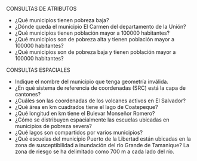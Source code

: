 CONSULTAS DE ATRIBUTOS
* ¿Qué municipios tienen pobreza baja?
* ¿Dónde queda el municipio El Carmen del departamento de la Unión?
* ¿Qué municipios tienen población mayor a 100000 habitantes?
* ¿Qué municipios son de pobreza alta y tienen población mayor a 100000 habitantes?
* ¿Qué municipios son de pobreza baja y tienen población mayor a 100000 habitantes?

CONSULTAS ESPACIALES
* Indique el nombre del municipio que tenga geometría inválida.
* ¿En qué sistema de referencia de coordenadas (SRC) está la capa de cantones?
* ¿Cuáles son las coordenadas de los volcanes activos en El Salvador?
* ¿Qué área en km cuadrados tiene el lago de Coatepeque?
* ¿Qué longitud en km tiene el Bulevar Monseñor Romero?
* ¿Cómo se distribuyen espacialmente las escuelas ubicadas en municipios de pobreza severa?
* ¿Qué lagos son compartidos por varios municipios?
* ¿Qué escuelas del municipio Puerto de la Libertad están ubicadas en la zona de susceptibilidad a inundación del río Grande de Tamanique? La zona de riesgo se ha delimitado como 700 m a cada lado del río.
